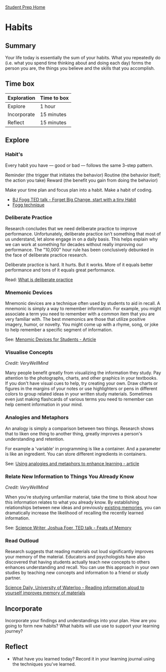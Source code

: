 [Student Prep Home](README.md)  

# Habits

## Summary
Your life today is essentially the sum of your habits. What you repeatedly do (i.e. what you spend time thinking about and doing each day) forms the person you are, the things you believe and the skills that you accomplish.

## Time box

Exploration | Time to box |
------------|----------|
Explore | 1 hour
Incorporate | 15 minutes
Reflect  | 15 minutes |


## Explore

### Habit's
Every habit you have — good or bad — follows the same 3–step pattern.

Reminder (the trigger that initiates the behavior)
Routine (the behavior itself; the action you take)
Reward (the benefit you gain from doing the behavior)

Make your time plan and focus plan into a habit. Make a habit of coding.

* [BJ Fogg TED talk - Forget Big Change, start with a tiny Habit](https://www.youtube.com/watch?v=AdKUJxjn-R8)
* [Fogg technique](http://www.foggmethod.com/)


### Deliberate Practice 
Research concludes that we need deliberate practice to improve performance. Unfortunately, deliberate practice isn’t something that most of us understand, let alone engage in on a daily basis. This helps explain why we can work at something for decades without really improving our performance. The "10,000" hour rule has been conclusively debunked in the face of deliberate practice research. 

Deliberate practice is hard. It hurts. But it works. More of it equals better performance and tons of it equals great performance.

Read: [What is deliberate practice](https://fs.blog/2012/07/what-is-deliberate-practice/)


### Mnemonic Devices
Mnemonic devices are a technique often used by students to aid in recall. A mnemonic is simply a way to remember information. For example, you might associate a term you need to remember with a common item that you are very familiar with. The best mnemonics are those that utilize positive imagery, humor, or novelty. You might come up with a rhyme, song, or joke to help remember a specific segment of information.

See: [Menomic Devices for Students - Article](https://www.thoughtco.com/mnemonic-devices-tools-7755?_ga=2.170012960.1857409999.1535866231-1765884573.1535866231)


### Visualise Concepts
_Credit: VeryWellMind_

Many people benefit greatly from visualizing the information they study. Pay attention to the photographs, charts, and other graphics in your textbooks. If you don't have visual cues to help, try creating your own. Draw charts or figures in the margins of your notes or use highlighters or pens in different colors to group related ideas in your written study materials. Sometimes even just making flashcards of various terms you need to remember can help cement information in your mind.

### Analogies and Metaphors
An analogy is simply a comparison between two things.
Research shows that to liken one thing to another thing, greatly improves a person's understanding and retention.

For example a 'variable' in programming is like a container. And a parameter is like an ingredient. You can store different ingredients in containers.

See: [Using analogies and metaphors to enhance learning - article](https://www.dashe.com/blog/learning/analogies-metaphors-enhance-learning/)

### Relate New Information to Things You Already Know
_Credit: VeryWellMind_

When you're studying unfamiliar material, take the time to think about how this information relates to what you already know. By establishing relationships between new ideas and previously [existing memories](https://www.verywellmind.com/great-ways-to-improve-your-memory-2795356), you can dramatically increase the likelihood of recalling the recently learned information.

See: [Science Writer, Joshua Foer, TED talk - Feats of Memory](https://www.ted.com/talks/joshua_foer_feats_of_memory_anyone_can_do?referrer=playlist-the_complexity_of_memory#t-96310)

### Read Outloud
Research suggests that reading materials out loud significantly improves​ your memory of the material. Educators and psychologists have also discovered that having students actually teach new concepts to others enhances understanding and recall. You can use this approach in your own studies by teaching new concepts and information to a friend or study partner.

[Science Daily, University of Waterloo - Reading information aloud to yourself improves memory of materials](https://www.sciencedaily.com/releases/2017/12/171201090940.htm)

## Incorporate
Incorporate your findings and understandings into your plan. How are you going to form new habits? What habits will use use to support your learning journey?

## Reflect
* What have you learned today? Record it in your learning journal using the techniques you've learned.
